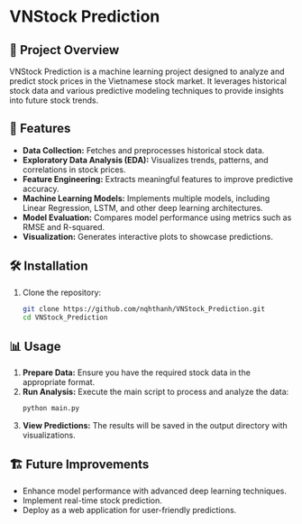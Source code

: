 # VNStock Prediction

## 📌 Project Overview
VNStock Prediction is a machine learning project designed to analyze and predict stock prices in the Vietnamese stock market. It leverages historical stock data and various predictive modeling techniques to provide insights into future stock trends.

## 🚀 Features
- **Data Collection:** Fetches and preprocesses historical stock data.
- **Exploratory Data Analysis (EDA):** Visualizes trends, patterns, and correlations in stock prices.
- **Feature Engineering:** Extracts meaningful features to improve predictive accuracy.
- **Machine Learning Models:** Implements multiple models, including Linear Regression, LSTM, and other deep learning architectures.
- **Model Evaluation:** Compares model performance using metrics such as RMSE and R-squared.
- **Visualization:** Generates interactive plots to showcase predictions.

## 🛠️ Installation
1. Clone the repository:
   ```sh
   git clone https://github.com/nqhthanh/VNStock_Prediction.git
   cd VNStock_Prediction


## 📊 Usage
1. **Prepare Data:** Ensure you have the required stock data in the appropriate format.
2. **Run Analysis:** Execute the main script to process and analyze the data:
   ```sh
   python main.py
   ```
3. **View Predictions:** The results will be saved in the output directory with visualizations.


## 🏗️ Future Improvements
- Enhance model performance with advanced deep learning techniques.
- Implement real-time stock prediction.
- Deploy as a web application for user-friendly predictions.
